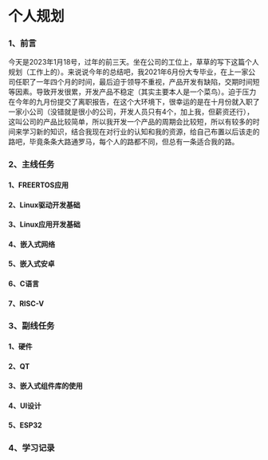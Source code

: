 # 个人规划

### 1、前言

​        今天是2023年1月18号，过年的前三天。坐在公司的工位上，草草的写下这篇个人规划（工作上的）。来说说今年的总结吧，我2021年6月份大专毕业，在上一家公司任职了一年四个月的时间，最后迫于领导不重视，产品开发有缺陷，交期时间短等因素。导致开发很累，开发产品不稳定（其实主要本人是一个菜鸟）。迫于压力在今年的九月份提交了离职报告，在这个大环境下，很幸运的是在十月份就入职了一家小公司（没错就是很小的公司，开发人员只有4个，加上我，但薪资还行），这叫公司的产品比较简单，所以我开发一个产品的周期会比较短，所以有较多的时间来学习新的知识，结合我现在对行业的认知和我的资源，给自己布置以后该走的路吧，毕竟条条大路通罗马，每个人的路都不同，但总有一条适合我的路。

### 2、主线任务

#### 	1、FREERTOS应用

#### 	2、Linux驱动开发基础

#### 	3、Linux应用开发基础

#### 	4、嵌入式网络

#### 	5、嵌入式安卓

#### 	6、C语言

#### 	7、RISC-V

### 3、副线任务

#### 	1、硬件

#### 	2、QT

#### 	3、嵌入式组件库的使用

#### 	4、UI设计

#### 	5、ESP32









### 4、学习记录



















